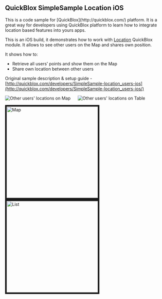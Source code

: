 <h2> QuickBlox SimpleSample Location iOS</h2>
This is a code sample for [QuickBlox](http://quickblox.com/) platform. It is a great way for developers using QuickBlox platform to learn how to integrate location based features into yours apps. 

This is an iOS build, it demonstrates how to work with [Location](http://quickblox.com/developers/Location) QuickBlox module.
It allows to see other users on the Map and shares own position.

It shows how to:
<ul>
<li> Retrieve all users’ points and show them on the Map</li>
<li> Share own location between other users </li>
</ul>

Original sample description & setup guide - [http://quickblox.com/developers/SimpleSample-location_users-ios](http://quickblox.com/developers/SimpleSample-location_users-ios/)

![Other users' locations on Map](http://files.quickblox.com/SimpleSample_location_31.png) &nbsp;&nbsp;&nbsp;&nbsp; ![Other users' locations on Table](http://files.quickblox.com/SimpleSample_location_32.png)

<img src="http://files.quickblox.com/SimpleSample_location_31.png" border="5" alt="Map" width="300"> 
<img src="http://files.quickblox.com/SimpleSample_location_32.png" border="5" alt="List" width="300"> 
